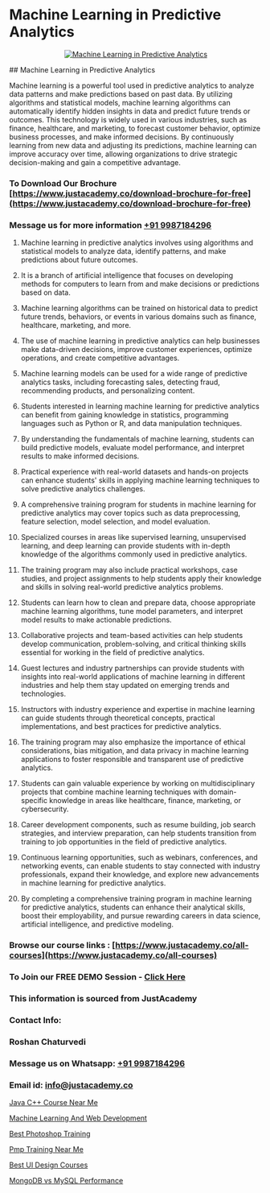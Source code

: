 # Machine Learning in Predictive Analytics

<p align="center">
  <a href="https://justacademy.co/course-detail/machine-learning">
    <img src="https://justacademy.co/storage2/course_image/1709713428_course_image.webp" alt="Machine Learning in Predictive Analytics">
  </a>
</p>
## Machine Learning in Predictive Analytics

Machine learning is a powerful tool used in predictive analytics to analyze data patterns and make predictions based on past data. By utilizing algorithms and statistical models, machine learning algorithms can automatically identify hidden insights in data and predict future trends or outcomes. This technology is widely used in various industries, such as finance, healthcare, and marketing, to forecast customer behavior, optimize business processes, and make informed decisions. By continuously learning from new data and adjusting its predictions, machine learning can improve accuracy over time, allowing organizations to drive strategic decision-making and gain a competitive advantage.
### To Download Our Brochure [https://www.justacademy.co/download-brochure-for-free](https://www.justacademy.co/download-brochure-for-free)
### Message us for more information [+91 9987184296](https://api.whatsapp.com/send?phone=919987184296)
1) Machine learning in predictive analytics involves using algorithms and statistical models to analyze data, identify patterns, and make predictions about future outcomes.

2) It is a branch of artificial intelligence that focuses on developing methods for computers to learn from and make decisions or predictions based on data.

3) Machine learning algorithms can be trained on historical data to predict future trends, behaviors, or events in various domains such as finance, healthcare, marketing, and more.

4) The use of machine learning in predictive analytics can help businesses make data-driven decisions, improve customer experiences, optimize operations, and create competitive advantages.

5) Machine learning models can be used for a wide range of predictive analytics tasks, including forecasting sales, detecting fraud, recommending products, and personalizing content.

6) Students interested in learning machine learning for predictive analytics can benefit from gaining knowledge in statistics, programming languages such as Python or R, and data manipulation techniques.

7) By understanding the fundamentals of machine learning, students can build predictive models, evaluate model performance, and interpret results to make informed decisions.

8) Practical experience with real-world datasets and hands-on projects can enhance students' skills in applying machine learning techniques to solve predictive analytics challenges.

9) A comprehensive training program for students in machine learning for predictive analytics may cover topics such as data preprocessing, feature selection, model selection, and model evaluation.

10) Specialized courses in areas like supervised learning, unsupervised learning, and deep learning can provide students with in-depth knowledge of the algorithms commonly used in predictive analytics.

11) The training program may also include practical workshops, case studies, and project assignments to help students apply their knowledge and skills in solving real-world predictive analytics problems.

12) Students can learn how to clean and prepare data, choose appropriate machine learning algorithms, tune model parameters, and interpret model results to make actionable predictions.

13) Collaborative projects and team-based activities can help students develop communication, problem-solving, and critical thinking skills essential for working in the field of predictive analytics.

14) Guest lectures and industry partnerships can provide students with insights into real-world applications of machine learning in different industries and help them stay updated on emerging trends and technologies.

15) Instructors with industry experience and expertise in machine learning can guide students through theoretical concepts, practical implementations, and best practices for predictive analytics.

16) The training program may also emphasize the importance of ethical considerations, bias mitigation, and data privacy in machine learning applications to foster responsible and transparent use of predictive analytics.

17) Students can gain valuable experience by working on multidisciplinary projects that combine machine learning techniques with domain-specific knowledge in areas like healthcare, finance, marketing, or cybersecurity.

18) Career development components, such as resume building, job search strategies, and interview preparation, can help students transition from training to job opportunities in the field of predictive analytics.

19) Continuous learning opportunities, such as webinars, conferences, and networking events, can enable students to stay connected with industry professionals, expand their knowledge, and explore new advancements in machine learning for predictive analytics.

20) By completing a comprehensive training program in machine learning for predictive analytics, students can enhance their analytical skills, boost their employability, and pursue rewarding careers in data science, artificial intelligence, and predictive modeling.

### Browse our course links : [https://www.justacademy.co/all-courses](https://www.justacademy.co/all-courses) 
### To Join our FREE DEMO Session - [Click Here](https://www.justacademy.co/register-for-course-demo)


### This information is sourced from JustAcademy
### Contact Info:
### Roshan Chaturvedi
### Message us on Whatsapp: [+91 9987184296](https://api.whatsapp.com/send?phone=919987184296)
### Email id: [info@justacademy.co](mailto:info@justacademy.co)
                
[Java C++ Course Near Me](https://www.linkedin.com/pulse/java-c-course-near-me-justacademy-thane-ewylc/)

[Machine Learning And Web Development](https://www.linkedin.com/pulse/machine-learning-web-development-justacademy-austin-vuy5f?trackingId=1SritCeuZFpBp6cDZ6eNdw%3D%3D&lipi=urn%3Ali%3Apage%3Ad_flagship3_company_admin%3BmA9QTMf0RKatDJxEf%2FJ3Jw%3D%3D)

[Best Photoshop Training](https://medium.com/@roneet705/best-photoshop-training-3313e478677c)

[Pmp Training Near Me](https://medium.com/@ranepooja/pmp-training-near-me-654a8e941191)

[Best UI Design Courses](https://justacademyin.github.io/justacademy/best-ui-design-courses)

[MongoDB vs MySQL Performance](https://justacademyin.github.io/justacademy/mongodb-vs-mysql-performance)

